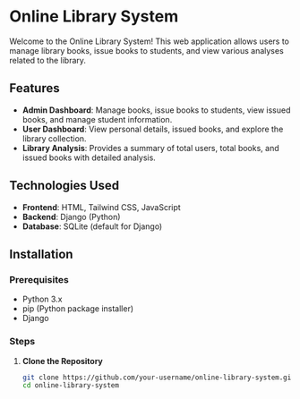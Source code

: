 # Online Library System

Welcome to the Online Library System! This web application allows users to manage library books, issue books to students, and view various analyses related to the library.

## Features

- **Admin Dashboard**: Manage books, issue books to students, view issued books, and manage student information.
- **User Dashboard**: View personal details, issued books, and explore the library collection.
- **Library Analysis**: Provides a summary of total users, total books, and issued books with detailed analysis.

## Technologies Used

- **Frontend**: HTML, Tailwind CSS, JavaScript
- **Backend**: Django (Python)
- **Database**: SQLite (default for Django)

## Installation

### Prerequisites

- Python 3.x
- pip (Python package installer)
- Django

### Steps

1. **Clone the Repository**

   ```sh
   git clone https://github.com/your-username/online-library-system.git
   cd online-library-system
